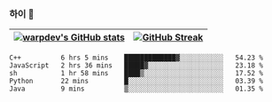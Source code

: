 
### 하이 👋
[![warpdev's GitHub stats](https://github-readme-stats.vercel.app/api?username=warpdev&show_icons=true&theme=vue-dark)](#) |[![GitHub Streak](https://github-readme-streak-stats.herokuapp.com/?user=warpdev&theme=dark)](#)
--- | --- |
<!--START_SECTION:waka-->
```text
C++          6 hrs 5 mins    █████████████▓░░░░░░░░░░░   54.23 % 
JavaScript   2 hrs 36 mins   █████▓░░░░░░░░░░░░░░░░░░░   23.18 % 
sh           1 hr 58 mins    ████▒░░░░░░░░░░░░░░░░░░░░   17.52 % 
Python       22 mins         █░░░░░░░░░░░░░░░░░░░░░░░░   03.39 % 
Java         9 mins          ▒░░░░░░░░░░░░░░░░░░░░░░░░   01.35 % 
```
<!--END_SECTION:waka-->

<!--
**warpdev/warpdev** is a ✨ _special_ ✨ repository because its `README.md` (this file) appears on your GitHub profile.

Here are some ideas to get you started:

- 🔭 I’m currently working on ...
- 🌱 I’m currently learning ...
- 👯 I’m looking to collaborate on ...
- 🤔 I’m looking for help with ...
- 💬 Ask me about ...
- 📫 How to reach me: ...
- 😄 Pronouns: ...
- ⚡ Fun fact: ...
-->
